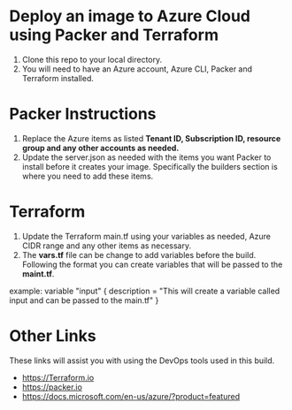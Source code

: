 # Deploy an image to Azure Cloud using Packer and Terraform #

1. Clone this repo to your local directory.
2. You will need to have an Azure account, Azure CLI, Packer and Terraform installed.


# Packer Instructions #
1. Replace the Azure items as listed **Tenant ID, Subscription ID, resource group and any other accounts as needed.**
2. Update the server.json as needed with the items you want Packer to install before it creates your image. Specifically the builders section is where you need to add these items.


# Terraform #
1. Update the Terraform main.tf using your variables as needed, Azure CIDR range and any other items as necessary.
2. The **vars.tf** file can be change to add variables before the build. Following the format you can create variables that will be passed to the **maint.tf**.

example: variable "input" {
  description = "This will create a variable called input and can be passed to the main.tf"
}


# Other Links #
These links will assist you with using the DevOps tools used in this build.

- https://Terraform.io
- https://packer.io
- https://docs.microsoft.com/en-us/azure/?product=featured



